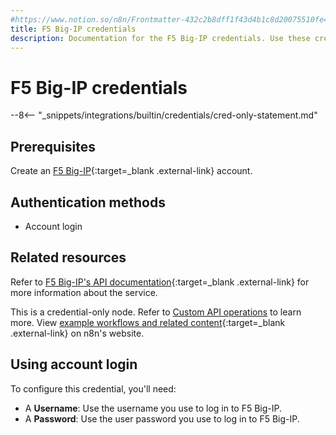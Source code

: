 ```yaml
---
#https://www.notion.so/n8n/Frontmatter-432c2b8dff1f43d4b1c8d20075510fe4
title: F5 Big-IP credentials
description: Documentation for the F5 Big-IP credentials. Use these credentials to authenticate F5 Big-IP in n8n, a workflow automation platform.
---
```


# F5 Big-IP credentials

--8<-- "_snippets/integrations/builtin/credentials/cred-only-statement.md"

## Prerequisites

Create an [F5 Big-IP](https://www.f5.com/products/big-ip-services){:target=_blank .external-link} account.

## Authentication methods

- Account login

## Related resources

Refer to [F5 Big-IP's API documentation](https://clouddocs.f5.com/products/big-iq/mgmt-api/v0.0/){:target=_blank .external-link} for more information about the service.

This is a credential-only node. Refer to [Custom API operations](/integrations/custom-operations/) to learn more. View [example workflows and related content](https://n8n.io/integrations/f5-big-ip/){:target=_blank .external-link} on n8n's website.

## Using account login

To configure this credential, you'll need:

- A **Username**: Use the username you use to log in to F5 Big-IP.
- A **Password**: Use the user password you use to log in to F5 Big-IP.
